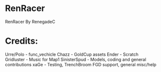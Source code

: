 # RenRacer
RenRacer
By RenegadeC

# Credits:

Urre/Polo - func_vechicle
Chazz - GoldCup assets
Ender - Scratch
Gridluster - Music for Map1
SinisterSpud - Models, coding and general contributions
xaGe - Testing, TrenchBroom FGD support, general misc/help
